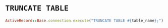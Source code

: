 # `TRUNCATE TABLE`

```ruby
ActiveRecord::Base.connection.execute("TRUNCATE TABLE #{table_name};")
```
